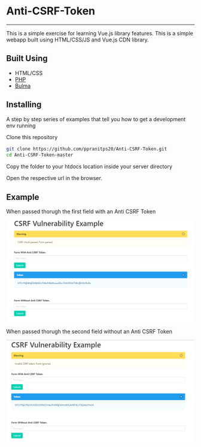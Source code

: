 # Anti-CSRF-Token #

- - - -
  This is a simple exercise for learning Vue.js library features. This is a simple webapp built using HTML/CSS/JS and Vue.js CDN library.

## Built Using ##

* HTML/CSS
* [PHP](https://www.php.net/)
* [Bulma](https://bulma.io/)

## Installing ##

A step by step series of examples that tell you how to get a development env running

Clone this repository

```bash
git clone https://github.com/ppranitps20/Anti-CSRF-Token.git
cd Anti-CSRF-Token-master
```

Copy the folder to your htdocs location inside your server directory

Open the respective url in the browser.

## Example ##

When passed thorugh the first field with an Anti CSRF Token

![alt text](https://github.com/ppranitps20/Anti-CSRF-Token/blob/master/example.png)

When passed thorugh the second field without an Anti CSRF Token

![alt text](https://github.com/ppranitps20/Anti-CSRF-Token/blob/master/example1.png)
